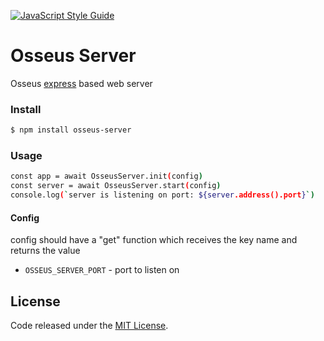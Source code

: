 [![JavaScript Style Guide](https://cdn.rawgit.com/standard/standard/master/badge.svg)](https://github.com/standard/standard)

# Osseus Server

Osseus [express](https://github.com/expressjs/express) based web server

### Install
```bash
$ npm install osseus-server
```

### Usage
```bash
const app = await OsseusServer.init(config)
const server = await OsseusServer.start(config)
console.log(`server is listening on port: ${server.address().port}`)
```

#### Config
config should have a "get" function which receives the key name and returns the value

* `OSSEUS_SERVER_PORT` - port to listen on

## License
Code released under the [MIT License](https://github.com/colucom/osseus-server/blob/master/LICENSE).
